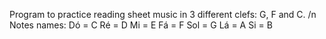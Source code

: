 Program to practice reading sheet music in 3 different clefs: G, F and C. /n
Notes names:
Dó = C
Ré = D
Mi = E
Fá = F
Sol = G
Lá = A
Si = B
